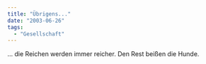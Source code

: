 ```yaml
---
title: "Übrigens..."
date: "2003-06-26"
tags:
  - "Gesellschaft"
---
```


… die Reichen werden immer reicher. Den Rest beißen die Hunde.
